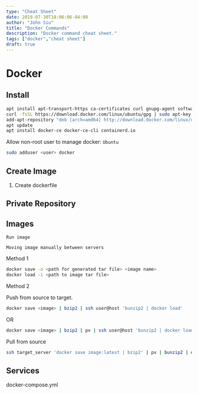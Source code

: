 ```yaml
---
type: "Cheat Sheet"
date: 2019-07-30T18:06:06-04:00
author: "John Siu"
title: "Docker Commands"
description: "Docker command cheat sheet."
tags: ["docker","cheat sheet"]
draft: true
---
```

<!--more-->
# Docker

## Install

```sh
apt install apt-transport-https ca-certificates curl gnupg-agent software-properties-common
curl -fsSL https://download.docker.com/linux/ubuntu/gpg | sudo apt-key add -
add-apt-repository "deb [arch=amd64] http://download.docker.com/linux/ubuntu $(lsb_release -cs) stable"
apt update
apt install docker-ce docker-ce-cli containerd.io
```

Allow non-root user to manage docker:
`Ubuntu`

```sh
sudo adduser <user> docker
```

## Create Image

1. Create dockerfile

## Private Repository

## Images

`Run image`

`Moving image manually between servers`

Method 1

```sh
docker save -o <path for generated tar file> <image name>
docker load -i <path to image tar file>
```

Method 2

Push from source to target.

```sh
docker save <image> | bzip2 | ssh user@host 'bunzip2 | docker load'
```

OR

```sh
docker save <image> | bzip2 | pv | ssh user@host 'bunzip2 | docker load'
```

Pull from source

```sh
ssh target_server 'docker save image:latest | bzip2' | pv | bunzip2 | docker load
```

## Services

docker-compose.yml
